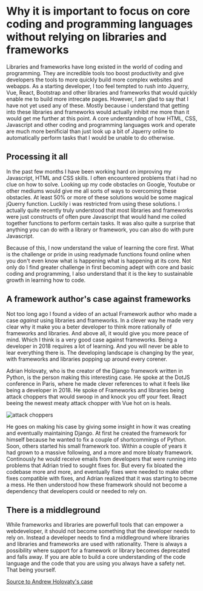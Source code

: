 # Why it is important to focus on core coding and programming languages without relying on libraries and frameworks

Libraries and frameworks have long existed in the world of coding and programming. They are incredible tools too boost productivity and give developers the tools to more quickly build more complex websites and webapps. As a starting developer, I too feel tempted to rush into Jquerry, Vue, React, Bootstrap and other libraries and frameworks that would quickly enable me to build more intrecate pages. However, I am glad to say that I have not yet used any of these. Mostly because i understand that getting into these libraries and frameworks would actually inhibit me more than it would get me further at this point. A core understanding of how HTML, CSS, Javascript and other coding and programming languages work and operate are much more benificial than just look up a bit of Jquerry online to automatically perform tasks that I would be unable to do otherwise.

## Processing it all

In the past few months I have been working hard on improving my Javascript, HTML and CSS skills. I often encountered problems that i had no clue on how to solve. Looking up my code obstacles on Google, Youtube or other mediums would give me all sorts of ways to overcoming these obstacles. At least 50% or more of these solutions would be some magical jQuerry function. Luckily i was restricted from using these solutions. I actually quite recently truly understood that most libraries and frameworks were just constructs of often pure Javascript that would hand me coiled together functions to perform certain tasks. It was also quite a surprise that anything you can do with a library or framework, you can also do with pure Javascript. 

Because of this, I now understand the value of learning the core first. What is the challenge or pride in using readymade functions found online when you don't even know what is happening what is happening at its core. Not only do I find greater challenge in first becoming adept with core and basic coding and programming, I also understand that it is the key to sustainable growth in learning how to code. 

## A framework author's case against frameworks

Not too long ago I found a video of an actual Framework author who made a case _against_ using libraries and frameworks. In a clever way he made very clear why it make you a beter developer to think more rationally of frameworks and libraries. And above all, it would give you more peace of mind. Which I think is a very good case against frameworks. Being a developer in 2018 requires a lot of learning. And you will never be able to lear everything there is. The developing landscape is changing by the year, with frameworks and libraries popping up around every corener. 

Adrian Holovaty, who is the creator of the Django framework written in Python, is the person making this interesting case. He spoke at the DotJS conference in Paris, where he made clever references to what it feels like being a developer in 2018. He spoke of Frameworks and libraries being attack choppers that would swoop in and knock you off your feet. React beeing the newest meaty attack chopper with Vue hot on is heals. 

![attack choppers](https://lh3.googleusercontent.com/pXVLmJhqwb0ZxW3-jOtY9fCT6AnQYCeuCpyzw_CMvBDlSp8wwn6OzR7vho78qD1AuTMdWGcJVVq0513TaB9Ol0VvBYohMLwUWvpVYuSXsdVWEKi_WbPtyeqIeQHNbJ-7xZQfCalt_CkO_5SoJwYV4Ni16wfduqgAhZRnJmNuZpeOn3vOGgRpSLJat8Q6-oqnAqLh7FZBCaQX8-tNGQdN9A0dVOzVmFdzaSKmSD6IS7O1LtwgMHQaiT9fYGNosg2fHoD6EQqRzUYse2HnY_12P40LcNGSQA7yNRy-5cQ_x7TUV1L2KE6JzC4-q63PNlJ3383tzq1XjLfMbCghq3RqMnkqj4ZRojnF_bWCkZkt21utfvzzbnsoJDikA9I7SnE3EMXOHvt7Q950oVT8rc5mwSJP067rtSNWa6MZjXbip1ukBdcoWVGhEIyM9JugScPOsJhO9gLHG7-NCnhYoOXIHi8Z4kIlvfsXUyRU5U-SsByEbxxlwzxyAT0PDtNYJtkgqbA1pEdOmNrKhXtYpgvCovMDcZ-w65iNcHOo9OtK7hX7Cdru-5pZD0OSHJ8zXQf4rbe81av6H9do3i2sB4ENvQyFVTQ2PxW1OIwpeAc=w502-h220-no)

He goes on making his case by giving some insight in how it was creating and eventually maintaining Django. At first he created the framework for himself because he wanted to fix a couple of shortcommings of Python. Soon, others started his small framework too. Within a couple of years it had grown to a massive following, and a more and more bloaty framework. Continously he would receive emails from developers that were running into problems that Adrian tried to sought fixes for. But every fix bloated the codebase more and more, and eventually fixes were needed to make other fixes compatible with fixes, and Adrian realized that it was starting to becme a mess. He then understood how these framework should not become a dependency that developers could or needed to rely on. 

## There is a middleground

While frameworks and libraries are powerfull tools that can empower a webdeveloper, it should not become something that the developer needs to rely on. Instead a developer needs to find a middleground where libraries and libraries and frameworks are used with rationality. There is always a possibility where support for a framework or library becomes deprecated and falls away. If you are able to build a core understanding of the code language and the code that you are using you always have a safety net. That being yourself.

[Source to Andrew Holovaty's case](https://www.youtube.com/watch?time_continue=760&v=VvOsegaN9Wk)

